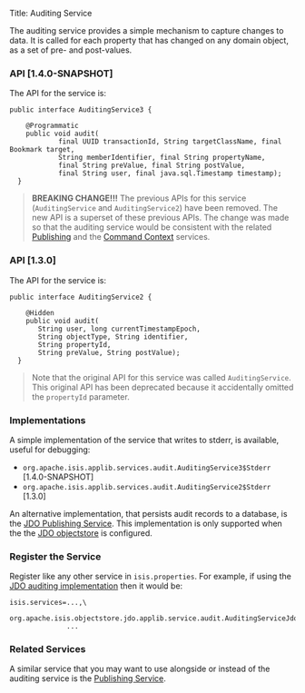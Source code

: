 Title: Auditing Service

The auditing service provides a simple mechanism to capture changes to data.  It is called for each property that has changed on any domain object, as a set of pre- and post-values.

### API [1.4.0-SNAPSHOT]

The API for the service is:

    public interface AuditingService3 {
    
        @Programmatic
        public void audit(
                final UUID transactionId, String targetClassName, final Bookmark target, 
                String memberIdentifier, final String propertyName, 
                final String preValue, final String postValue, 
                final String user, final java.sql.Timestamp timestamp);
      }

> **BREAKING CHANGE!!!** The previous APIs for this service (`AuditingService` and `AuditingService2`) have been removed.  The new API is a superset of these previous APIs.  The change was made so that the auditing service would be consistent with the related [Publishing](./publishing-service.html) and the [Command Context](./command-context.html) services.

### API [1.3.0]

The API for the service is:

    public interface AuditingService2 {
    
        @Hidden
        public void audit(
           String user, long currentTimestampEpoch, 
           String objectType, String identifier, 
           String propertyId, 
           String preValue, String postValue);
      }

> Note that the original API for this service was called `AuditingService`.  This original API has been deprecated because it accidentally omitted the `propertyId` parameter.

### Implementations

A simple implementation of the service that writes to stderr, is available, useful for debugging:

* `org.apache.isis.applib.services.audit.AuditingService3$Stderr` [1.4.0-SNAPSHOT]
* `org.apache.isis.applib.services.audit.AuditingService2$Stderr` [1.3.0]

An alternative implementation, that persists audit records to a database, is the [JDO Publishing Service](../../components/objectstores/jdo/publishing-service-jdo.html).   This implementation is only supported when the the [JDO objectstore](../../components/objectstores/jdo/about.html) is configured.


### Register the Service

Register like any other service in `isis.properties`.  For example, if using the [JDO auditing implementation](../../components/objectstores/jdo/auditing-service.html) then it would be:

    isis.services=...,\
                  org.apache.isis.objectstore.jdo.applib.service.audit.AuditingServiceJdo,\
                  ...


### Related Services

A similar service that you may want to use alongside or instead of the auditing service is the [Publishing Service](publishing-service.html).
